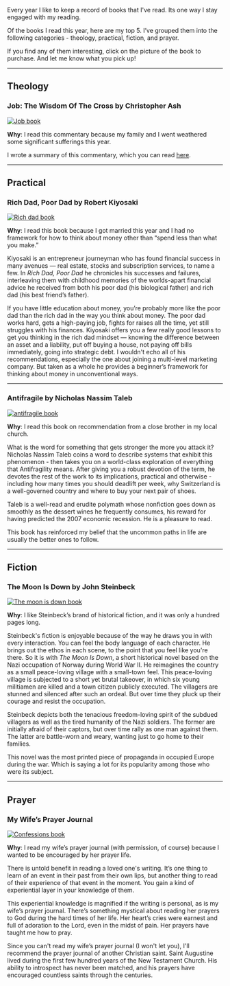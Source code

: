 Every year I like to keep a record of books that I've read. Its one way I stay engaged with my reading.

Of the books I read this year, here are my top 5. I’ve grouped them into the following categories - theology, practical, fiction, and prayer.

If you find any of them interesting, click on the picture of the book to purchase. And let me know what you pick up!

------
## Theology

### Job: The Wisdom Of The Cross by Christopher Ash

<div class="postImageContainer"><a href="https://amzn.to/31lMIog" target="_blank"><img src="/summary/job.jpg" class="smallPostImage" alt="Job book" title="absolutely LOVED this commentary"></a></div>

**Why**: I read this commentary because my family and I went weathered some significant sufferings this year.

I wrote a summary of this commentary, which you can read [here](../../summary/3/job-the-wisdom-of-the-cross).

------
## Practical

### Rich Dad, Poor Dad by Robert Kiyosaki

<div class="postImageContainer"><a href="https://amzn.to/3nKTDAj" target="_blank"><img src="/blogpost/rich-dad.jpg" class="smallPostImage" alt="Rich dad book" title=""></a></div>

**Why**: I read this book because I got married this year and I had no framework for how to think about money other than “spend less than what you make.”

Kiyosaki is an entrepreneur journeyman who has found financial success in many avenues — real estate, stocks and subscription services, to name a few. In _Rich Dad, Poor Dad_ he chronicles his successes and failures, interleaving them with childhood memories of the worlds-apart financial advice he received from both his poor dad (his biological father) and rich dad (his best friend’s father). 

If you have little education about money, you’re probably more like the poor dad than the rich dad in the way you think about money. The poor dad works hard, gets a high-paying job, fights for raises all the time, yet still struggles with his finances. Kiyosaki offers you a few really good lessons to get you thinking in the rich dad mindset — knowing the difference between an asset and a liability, put off buying a house, not paying off bills immediately, going into strategic debt. I wouldn't echo all of his recommendations, especially the one about joining a multi-level marketing company. But taken as a whole he provides a beginner’s framework for thinking about money in unconventional ways.


------

### Antifragile by Nicholas Nassim Taleb

<div class="postImageContainer"><a href="https://amzn.to/2LZkSsZ" target="_blank"><img src="/blogpost/antifragile.jpg" class="smallPostImage" alt="antifragile book" title=""></a></div>

**Why**: I read this book on recommendation from a close brother in my local church.

What is the word for something that gets stronger the more you attack it? Nicholas Nassim Taleb coins a word to describe systems that exhibit this phenomenon - then takes you on a world-class exploration of everything that Antifragility means. After giving you a robust devotion of the term, he devotes the rest of the work to its implications, practical and otherwise - including how many times you should deadlift per week, why Switzerland is a well-governed country and where to buy your next pair of shoes.

Taleb is a well-read and erudite polymath whose nonfiction goes down as smoothly as the dessert wines he frequently consumes, his reward for having predicted the 2007 economic recession. He is a pleasure to read.

This book has reinforced my belief that the uncommon paths in life are usually the better ones to follow.

------
## Fiction

### The Moon Is Down by John Steinbeck

<div class="postImageContainer"><a href="https://amzn.to/3avn6KR" target="_blank"><img src="/blogpost/the-moon-is-down.jpg" class="smallPostImage" alt="The moon is down book" title=""></a></div>

**Why**: I like Steinbeck’s brand of historical fiction, and it was only a hundred pages long.

Steinbeck's fiction is enjoyable because of the way he draws you in with every interaction. You can feel the body language of each character. He brings out the ethos in each scene, to the point that you feel like you're there. So it is with _The Moon Is Down_, a short historical novel based on the Nazi occupation of Norway during World War II. He reimagines the country as a small peace-loving village with a small-town feel. This peace-loving village is subjected to a short yet brutal takeover, in which six young militiamen are killed and a town citizen publicly executed. The villagers are stunned and silenced after such an ordeal. But over time they pluck up their courage and resist the occupation. 

Steinbeck depicts both the tenacious freedom-loving spirit of the subdued villagers as well as the tired humanity of the Nazi soldiers. The former are initially afraid of their captors, but over time rally as one man against them. The latter are battle-worn and weary, wanting just to go home to their families.

This novel was the most printed piece of propaganda in occupied Europe during the war. Which is saying a lot for its popularity among those who were its subject.

---------
## Prayer

### My Wife’s Prayer Journal

<div class="postImageContainer"><a href="https://amzn.to/2KrNydI" target="_blank"><img src="/blogpost/confessions.jpg" class="smallPostImage" alt="Confessions book" title="wait, that's not my wife's prayer journal"></a></div>

**Why**: I read my wife’s prayer journal (with permission, of course) because I wanted to be encouraged by her prayer life.

There is untold benefit in reading a loved one's writing. It’s one thing to learn of an event in their past from their own lips, but another thing to read of their experience of that event in the moment. You gain a kind of experiential layer in your knowledge of them. 

This experiential knowledge is magnified if the writing is personal, as is my wife’s prayer journal. There’s something mystical about reading her prayers to God during the hard times of her life. Her heart’s cries were earnest and full of adoration to the Lord, even in the midst of pain. Her prayers have taught me how to pray.

Since you can't read my wife’s prayer journal (I won't let you), I'll recommend the prayer journal of another Christian saint. Saint Augustine lived during the first few hundred years of the New Testament Church. His ability to introspect has never been matched, and his prayers have encouraged countless saints through the centuries.